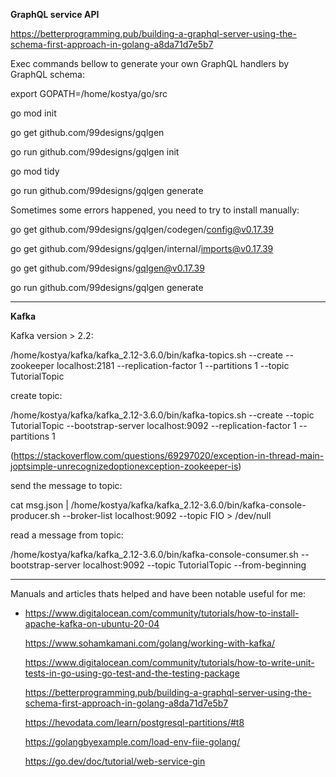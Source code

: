 
**GraphQL service API**

  

  

https://betterprogramming.pub/building-a-graphql-server-using-the-schema-first-approach-in-golang-a8da71d7e5b7

  

  

Exec commands bellow to generate your own GraphQL handlers by GraphQL schema:

  
  
  

export GOPATH=/home/kostya/go/src

go mod init

go get github.com/99designs/gqlgen

  

go run github.com/99designs/gqlgen init

  

go mod tidy

go run github.com/99designs/gqlgen generate

  

  

Sometimes some errors happened, you need to try to install manually:

  

go get github.com/99designs/gqlgen/codegen/config@v0.17.39

go get github.com/99designs/gqlgen/internal/imports@v0.17.39

go get github.com/99designs/gqlgen@v0.17.39

go run github.com/99designs/gqlgen generate

  

  

-------------------------------------------------------------------------------------------------------

  

  

**Kafka**

  

  

Kafka version > 2.2:

  

/home/kostya/kafka/kafka_2.12-3.6.0/bin/kafka-topics.sh --create --zookeeper localhost:2181 --replication-factor 1 --partitions 1 --topic TutorialTopic

create topic:

  

/home/kostya/kafka/kafka_2.12-3.6.0/bin/kafka-topics.sh --create --topic TutorialTopic --bootstrap-server localhost:9092 --replication-factor 1 --partitions 1

  

(https://stackoverflow.com/questions/69297020/exception-in-thread-main-joptsimple-unrecognizedoptionexception-zookeeper-is)

  

  

send the message to topic:

  

cat msg.json | /home/kostya/kafka/kafka_2.12-3.6.0/bin/kafka-console-producer.sh --broker-list localhost:9092 --topic FIO > /dev/null

  

  

read a message from topic:

  

/home/kostya/kafka/kafka_2.12-3.6.0/bin/kafka-console-consumer.sh --bootstrap-server localhost:9092 --topic TutorialTopic --from-beginning

  

  

---------------------------------------------------------------------------------

  

Manuals and articles thats helped and have been notable useful for me:

  

 - https://www.digitalocean.com/community/tutorials/how-to-install-apache-kafka-on-ubuntu-20-04
   
     
   
   https://www.sohamkamani.com/golang/working-with-kafka/
   
     
   
   https://www.digitalocean.com/community/tutorials/how-to-write-unit-tests-in-go-using-go-test-and-the-testing-package
   
     
   
   https://betterprogramming.pub/building-a-graphql-server-using-the-schema-first-approach-in-golang-a8da71d7e5b7
   
     
   
   https://hevodata.com/learn/postgresql-partitions/#t8
   
     
   
   https://golangbyexample.com/load-env-fiie-golang/
   
     
   
   https://go.dev/doc/tutorial/web-service-gin
